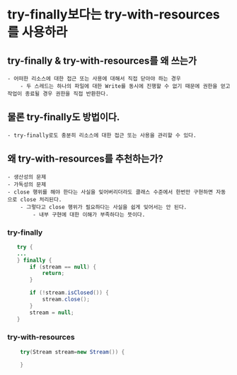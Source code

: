 # try-finally보다는 try-with-resources를 사용하라

## try-finally & try-with-resources를 왜 쓰는가

    - 어떠한 리소스에 대한 접근 또는 사용에 대해서 직접 닫아야 하는 경우
        - 두 스레드는 하나의 파일에 대한 Write를 동시에 진행할 수 없기 때문에 권한을 얻고 작업이 종료될 경우 권한을 직접 반환한다.

## 물론 try-finally도 방법이다.

    - try-finally로도 충분히 리소스에 대한 접근 또는 사용을 관리할 수 있다.

## 왜 try-with-resources를 추천하는가?

    - 생산성의 문제
    - 가독성의 문제
    - close 행위를 해야 한다는 사실을 잊어버리더라도 클래스 수준에서 한번만 구현하면 자동으로 close 처리된다.
        - 그렇다고 close 행위가 필요하다는 사실을 쉽게 잊어서는 안 된다.
            - 내부 구현에 대한 이해가 부족하다는 뜻이다.

### try-finally

```java
   try {
   ...
   } finally {
       if (stream == null) {
           return;
       }

       if (!stream.isClosed()) {
           stream.close();
       }
       stream = null;
   }
```

### try-with-resources

```java
    try(Stream stream=new Stream()) {

    }
```